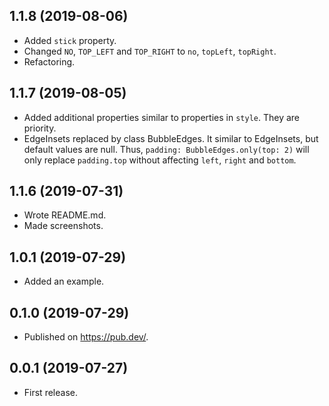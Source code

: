 ## 1.1.8 (2019-08-06)

* Added `stick` property.
* Changed `NO`, `TOP_LEFT` and `TOP_RIGHT` to `no`, `topLeft`, `topRight`. 
* Refactoring.

## 1.1.7 (2019-08-05)

* Added additional properties similar to properties in `style`. They are priority.
* EdgeInsets replaced by class BubbleEdges. It similar to EdgeInsets, but default values are null. Thus,
  `padding: BubbleEdges.only(top: 2)` will only replace `padding.top` without affecting `left`, `right` and `bottom`.

## 1.1.6 (2019-07-31)

* Wrote README.md.
* Made screenshots.

## 1.0.1 (2019-07-29)

* Added an example.

## 0.1.0 (2019-07-29)

* Published on https://pub.dev/.

## 0.0.1 (2019-07-27)

* First release.
